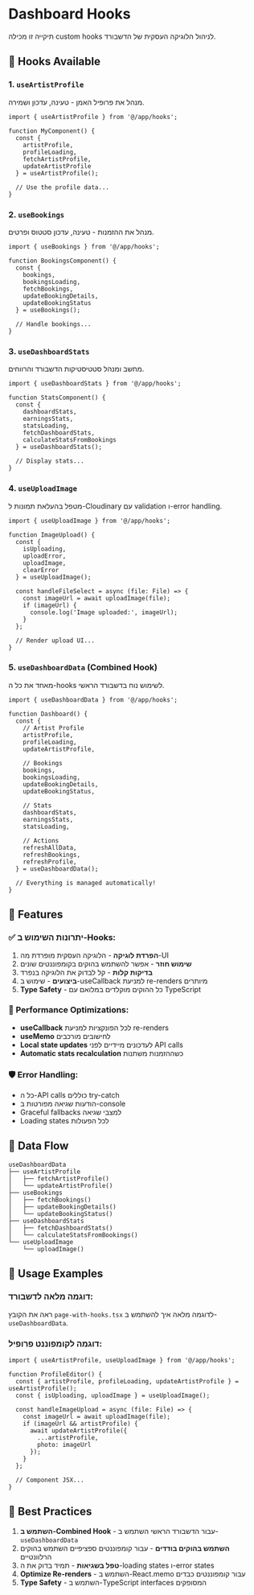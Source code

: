 # Dashboard Hooks

תיקייה זו מכילה custom hooks לניהול הלוגיקה העסקית של הדשבורד.

## 📁 Hooks Available

### 1. `useArtistProfile`
מנהל את פרופיל האמן - טעינה, עדכון ושמירה.

```tsx
import { useArtistProfile } from '@/app/hooks';

function MyComponent() {
  const { 
    artistProfile, 
    profileLoading, 
    fetchArtistProfile, 
    updateArtistProfile 
  } = useArtistProfile();

  // Use the profile data...
}
```

### 2. `useBookings`
מנהל את ההזמנות - טעינה, עדכון סטטוס ופרטים.

```tsx
import { useBookings } from '@/app/hooks';

function BookingsComponent() {
  const { 
    bookings, 
    bookingsLoading, 
    fetchBookings,
    updateBookingDetails,
    updateBookingStatus 
  } = useBookings();

  // Handle bookings...
}
```

### 3. `useDashboardStats`
מחשב ומנהל סטטיסטיקות הדשבורד והרווחים.

```tsx
import { useDashboardStats } from '@/app/hooks';

function StatsComponent() {
  const { 
    dashboardStats, 
    earningsStats, 
    statsLoading,
    fetchDashboardStats,
    calculateStatsFromBookings 
  } = useDashboardStats();

  // Display stats...
}
```

### 4. `useUploadImage`
מטפל בהעלאת תמונות ל-Cloudinary עם validation ו-error handling.

```tsx
import { useUploadImage } from '@/app/hooks';

function ImageUpload() {
  const { 
    isUploading, 
    uploadError, 
    uploadImage, 
    clearError 
  } = useUploadImage();

  const handleFileSelect = async (file: File) => {
    const imageUrl = await uploadImage(file);
    if (imageUrl) {
      console.log('Image uploaded:', imageUrl);
    }
  };

  // Render upload UI...
}
```

### 5. `useDashboardData` (Combined Hook)
מאחד את כל ה-hooks לשימוש נוח בדשבורד הראשי.

```tsx
import { useDashboardData } from '@/app/hooks';

function Dashboard() {
  const {
    // Artist Profile
    artistProfile,
    profileLoading,
    updateArtistProfile,
    
    // Bookings
    bookings,
    bookingsLoading,
    updateBookingDetails,
    updateBookingStatus,
    
    // Stats
    dashboardStats,
    earningsStats,
    statsLoading,
    
    // Actions
    refreshAllData,
    refreshBookings,
    refreshProfile,
  } = useDashboardData();

  // Everything is managed automatically!
}
```

## 🔧 Features

### ✅ יתרונות השימוש ב-Hooks:

1. **הפרדת לוגיקה** - הלוגיקה העסקית מופרדת מה-UI
2. **שימוש חוזר** - אפשר להשתמש בהוקים בקומפוננטים שונים
3. **בדיקות קלות** - קל לבדוק את הלוגיקה בנפרד
4. **ביצועים** - שימוש ב-useCallback למניעת re-renders מיותרים
5. **Type Safety** - כל ההוקים מוקלדים במלואם עם TypeScript

### 🚀 Performance Optimizations:

- **useCallback** לכל הפונקציות למניעת re-renders
- **useMemo** לחישובים מורכבים
- **Local state updates** לעדכונים מיידיים לפני API calls
- **Automatic stats recalculation** כשההזמנות משתנות

### 🛡️ Error Handling:

- כל ה-API calls כוללים try-catch
- הודעות שגיאה מפורטות ב-console
- Graceful fallbacks למצבי שגיאה
- Loading states לכל הפעולות

## 🔄 Data Flow

```
useDashboardData
├── useArtistProfile
│   ├── fetchArtistProfile()
│   └── updateArtistProfile()
├── useBookings
│   ├── fetchBookings()
│   ├── updateBookingDetails()
│   └── updateBookingStatus()
├── useDashboardStats
│   ├── fetchDashboardStats()
│   └── calculateStatsFromBookings()
└── useUploadImage
    └── uploadImage()
```

## 📝 Usage Examples

### דוגמה מלאה לדשבורד:
ראה את הקובץ `page-with-hooks.tsx` לדוגמה מלאה איך להשתמש ב-`useDashboardData`.

### דוגמה לקומפוננט פרופיל:
```tsx
import { useArtistProfile, useUploadImage } from '@/app/hooks';

function ProfileEditor() {
  const { artistProfile, profileLoading, updateArtistProfile } = useArtistProfile();
  const { isUploading, uploadImage } = useUploadImage();

  const handleImageUpload = async (file: File) => {
    const imageUrl = await uploadImage(file);
    if (imageUrl && artistProfile) {
      await updateArtistProfile({
        ...artistProfile,
        photo: imageUrl
      });
    }
  };

  // Component JSX...
}
```

## 🎯 Best Practices

1. **השתמש ב-Combined Hook** - עבור הדשבורד הראשי השתמש ב-`useDashboardData`
2. **השתמש בהוקים בודדים** - עבור קומפוננטים ספציפיים השתמש בהוקים הרלוונטיים
3. **טפל בשגיאות** - תמיד בדוק את ה-loading states ו-error states
4. **Optimize Re-renders** - השתמש ב-React.memo עבור קומפוננטים כבדים
5. **Type Safety** - השתמש ב-TypeScript interfaces המסופקים